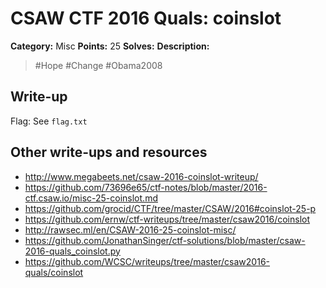 # CSAW CTF 2016 Quals: coinslot

**Category:** Misc
**Points:** 25
**Solves:**
**Description:**

> #Hope #Change #Obama2008

## Write-up

Flag: See `flag.txt`

## Other write-ups and resources

* http://www.megabeets.net/csaw-2016-coinslot-writeup/
* https://github.com/73696e65/ctf-notes/blob/master/2016-ctf.csaw.io/misc-25-coinslot.md
* https://github.com/grocid/CTF/tree/master/CSAW/2016#coinslot-25-p
* https://github.com/ernw/ctf-writeups/tree/master/csaw2016/coinslot
* http://rawsec.ml/en/CSAW-2016-25-coinslot-misc/
* https://github.com/JonathanSinger/ctf-solutions/blob/master/csaw-2016-quals_coinslot.py
* https://github.com/WCSC/writeups/tree/master/csaw2016-quals/coinslot
